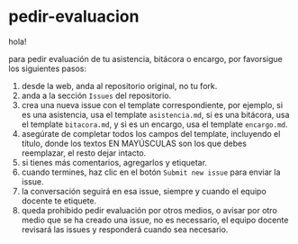 # pedir-evaluacion

hola!

para pedir evaluación de tu asistencia, bitácora o encargo, por favorsigue los siguientes pasos:

1. desde la web, anda al repositorio original, no tu fork.
1. anda a la sección `Issues` del repositorio.
1. crea una nueva issue con el template correspondiente, por ejemplo, si es una asistencia, usa el template `asistencia.md`, si es una bitácora, usa el template `bitacora.md`, y si es un encargo, usa el template `encargo.md`.
1. asegúrate de completar todos los campos del template, incluyendo el título, donde los textos EN MAYÚSCULAS son los que debes reemplazar, el resto dejar intacto.
1. si tienes más comentarios, agregarlos y etiquetar.
1. cuando termines, haz clic en el botón `Submit new issue` para enviar la issue.
1. la conversación seguirá en esa issue, siempre y cuando el equipo docente te etiquete.
1. queda prohibido pedir evaluación por otros medios, o avisar por otro medio que se ha creado una issue, no es necessario, el equipo docente revisará las issues y responderá cuando sea necesario.
